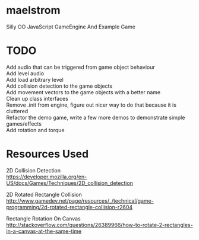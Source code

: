 maelstrom
=========

Silly OO JavaScript GameEngine And Example Game

TODO
=========
Add audio that can be triggered from game object behaviour    
Add level audio      
Add load arbitrary level    
Add collision detection to the game objects    
Add movement vectors to the game objects with a better name  
Clean up class interfaces  
Remove .init from engine, figure out nicer way to do that because it is cluttered  
Refactor the demo game, write a few more demos to demonstrate simple games/effects     
Add rotation and torque

Resources Used
=========
2D Collision Detection     
https://developer.mozilla.org/en-US/docs/Games/Techniques/2D_collision_detection    

2D Rotated Rectangle Collision     
http://www.gamedev.net/page/resources/_/technical/game-programming/2d-rotated-rectangle-collision-r2604    

Rectangle Rotation On Canvas    
http://stackoverflow.com/questions/26389966/how-to-rotate-2-rectangles-in-a-canvas-at-the-same-time      
